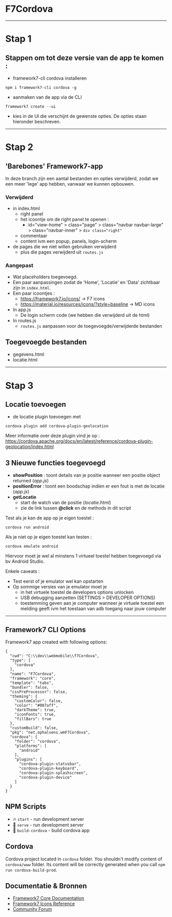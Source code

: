 # F7Cordova
---
# Stap 1
## Stappen om tot deze versie van de app te komen :
 * framework7-cli cordova installeren
 ```
 npm i framework7-cli cordova -g
 ```
 * aanmaken van de app via de CLI
 ```
 framework7 create --ui
 ```
 * kies in de UI die verschijnt de gewenste opties. 
   De opties staan hieronder beschreven.

---
# Stap 2
## 'Barebones' Framework7-app

In deze branch zijn een aantal bestanden en opties verwijderd, zodat we een meer 'lege' app hebben, vanwaar we kunnen opbouwen.

### Verwijderd 
 * in index.html
   * right panel
   * het icoontje om de right panel te openen :
     * id="view-home" > class="page" > class="navbar navbar-large" > class="navbar-inner" > ```div class="right"```
   * commentaar
   * content ivm een popup, panels, login-scherm  
 * de pages die we niet willen gebruiken verwijderd
   * plus die pages verwijderd uit ```routes.js```


### Aangepast 
 * Wat placeholders toegevoegd.
 * Een paar aanpassingen zodat de 'Home', 'Locatie' en 'Data' zichtbaar zijn in ```index.html```.
 * Een paar icoontjes :
   * https://framework7.io/icons/  -> F7 icons
   * https://material.io/resources/icons/?style=baseline -> MD icons
 * In app.js
   * De login scherm code (we hebben die verwijderd uit de html)
 * In routes.js
   * ```routes.js``` aanpassen voor de toegevoegde/verwijderde bestanden

## Toegevoegde bestanden
 * gegevens.html
 * locatie.html

---
# Stap 3
## Locatie toevoegen
 *  de locatie plugin toevoegen met 
 ```
 cordova plugin add cordova-plugin-geolocation
 ```
 Meer informatie over deze plugin vind je op : https://cordova.apache.org/docs/en/latest/reference/cordova-plugin-geolocation/index.html


## 3 Nieuwe functies toegevoegd 
  * **showPosition** : toont details van je positie wanneer een positie object returned (*app.js*)
  * **positionError** : toont een boodschap indien er een fout is met de locatie (*app.js*)
  * **getLocatie** 
    * start de watch van de positie (*locatie.html*)
    * zie de link tussen **@click** en de methods in dit script
    
Test als je kan de app op je eigen toestel :
```
cordova run android
```
Als je niet op je eigen toestel kan testen :
```
cordova emulate android
```
Hiervoor moet je wel al minstens 1 virtueel toestel hebben toegevoegd via bv Android Studio.

Enkele caveats :

* Test eerst of je emulator wel kan opstarten
* Op sommige versies van je emulator moet je
  * in het virtuele toestel de developers options unlocken
  * USB debugging aanzetten (SETTINGS > DEVELOPER OPTIONS)
  * toestemming geven aan je computer wanneer je virtuele toestel een melding geeft ivm het toestaan van adb toegang naar jouw computer




---
## Framework7 CLI Options

Framework7 app created with following options:

```
{
  "cwd": "C:\\dev\\webmobile\\f7Cordova",
  "type": [
    "cordova"
  ],
  "name": "F7Cordova",
  "framework": "core",
  "template": "tabs",
  "bundler": false,
  "cssPreProcessor": false,
  "theming": {
    "customColor": false,
    "color": "#007aff",
    "darkTheme": true,
    "iconFonts": true,
    "fillBars": true
  },
  "customBuild": false,
  "pkg": "net.ophalvens.wmF7Cordova",
  "cordova": {
    "folder": "cordova",
    "platforms": [
      "android"
    ],
    "plugins": [
      "cordova-plugin-statusbar",
      "cordova-plugin-keyboard",
      "cordova-plugin-splashscreen",
      "cordova-plugin-device"
    ]
  }
}
```

## NPM Scripts

* 🔥 `start` - run development server
* 🔧 `serve` - run development server
* 📱 `build-cordova` - build cordova app
## Cordova

Cordova project located in `cordova` folder. You shouldn't modify content of `cordova/www` folder. Its content will be correctly generated when you call `npm run cordova-build-prod`.

## Documentatie & Bronnen

* [Framework7 Core Documentation](https://framework7.io/docs/)
* [Framework7 Icons Reference](https://framework7.io/icons/)
* [Community Forum](https://forum.framework7.io)
